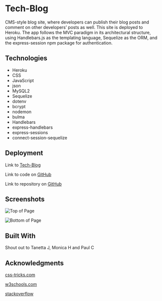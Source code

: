 # Tech-Blog

CMS-style blog site, where developers can publish their blog posts and comment on other developers’ posts as well. This site is deployed to Heroku. The app follows the MVC paradigm in its architectural structure, using Handlebars.js as the templating language, Sequelize as the ORM, and the express-session npm package for authentication.



## Technologies

* Heroku
* CSS
* JavaScript
* json
* MySQL2
* Sequelize
* dotenv
* bcrypt
* nodemon
* bulma
* Handlebars
* express-handlebars
* express-sessions
* connect-session-sequelize

## Deployment

Link to [Tech-Blog](https://rachel-reidenga.github.io/WeatherDashboard/)

Link to code on [GitHub](https://github.com/Rachel-Reidenga/WeatherDashboard/tree/Rachel-Reidenga.github.io/assests)

Link to repository on [GitHub](https://github.com/Rachel-Reidenga/WeatherDashboard)

## Screenshots

![Top of Page](./screenshots/Top.png)

![Bottom of Page](./screenshots/Bottom.png)

## Built With

Shout out to Tanetta J, Monica H and Paul C

## Acknowledgments

[css-tricks.com](https://css-tricks.com/)

[w3schools.com](https://www.w3schools.com/)

[stackoverflow](https://stackoverflow.com/)
